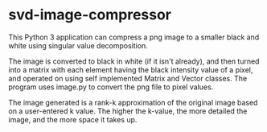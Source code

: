 # svd-image-compressor

This Python 3 application can compress a png image to a smaller black and white using singular value decomposition.

The image is converted to black in white (if it isn't already), and then turned into a matrix with each element having the black intensity value of a pixel,
and operated on using self implemented Matrix and Vector classes. The program uses image.py to 
convert the png file to pixel values. 

The image generated is a rank-k approximation of the original image based on a user-entered k value. 
The higher the k-value, the more detailed the image, and the more space it takes up.

